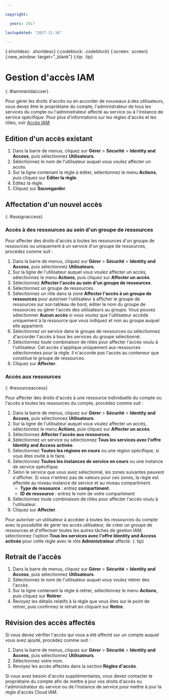 ```yaml
---

copyright:

  years: 2017

lastupdated: "2017-11-16"

---
```


{:shortdesc: .shortdesc}
{:codeblock: .codeblock}
{:screen: .screen}
{:new_window: target="_blank"}
{:tip: .tip}

# Gestion d'accès IAM
{: #iammanidaccser}

Pour gérer les droits d'accès ou en accorder de nouveaux à des utilisateurs, vous devez être le propriétaire du compte, l'administrateur de tous les services du compte ou l'administrateur affecté au service ou à l'instance de service spécifique. Pour plus d'informations sur les règles d'accès et les rôles, voir [Accès IAM](/docs/iam/users_roles.html).

## Edition d'un accès existant

1. Dans la barre de menus, cliquez sur **Gérer** &gt; **Sécurité** &gt; **Identity and Access**, puis sélectionnez **Utilisateurs**.
2. Sélectionnez le nom de l'utilisateur auquel vous voulez affecter un accès.
3. Sur la ligne contenant la règle à éditer, sélectionnez le menu **Actions**, puis cliquez sur **Editer la règle**.
4. Editez la règle.
5. Cliquez sur **Sauvegarder**.

## Affectation d'un nouvel accès
{: #assignaccess}

### Accès à des ressources au sein d'un groupe de ressources 

Pour affecter des droits d'accès à toutes les ressources d'un groupe de ressources ou uniquement à un service d'un groupe de ressources, procédez comme suit :

1. Dans la barre de menus, cliquez sur **Gérer** &gt; **Sécurité** &gt; **Identity and Access**, puis sélectionnez **Utilisateurs**.
2. Sur la ligne de l'utilisateur auquel vous voulez affecter un accès, sélectionnez le menu **Actions**, puis cliquez sur **Affecter un accès**.
3. Sélectionnez **Affecter l'accès au sein d'un groupe de ressources**.
4. Sélectionnez un groupe de ressources.
5. Sélectionnez un rôle dans la zone **Affecter l'accès à un groupe de ressources** pour autoriser l'utilisateur à afficher le groupe de ressources sur son tableau de bord, éditer le nom du groupe de ressources ou gérer l'accès des utilisateurs au groupe. Vous pouvez sélectionner **Aucun accès** si vous voulez que l'utilisateur accède uniquement à la ressource que vous indiquez et non au groupe auquel elle appartient.
6. Sélectionnez un service dans le groupe de ressources ou sélectionnez d'accorder l'accès à tous les services du groupe sélectionné.
7. Sélectionnez toute combinaison de rôles pour affecter l'accès voulu à l'utilisateur. Cet accès s'applique uniquement aux ressources sélectionnées pour la règle. Il n'accorde pas l'accès au conteneur que constitue le groupe de ressources.
8. Cliquez sur **Affecter**.

### Accès aux ressources
{: #resourceaccess}

Pour affecter des droits d'accès à une ressource individuelle du compte ou l'accès à toutes les ressources du compte, procédez comme suit : 

1. Dans la barre de menus, cliquez sur **Gérer** &gt; **Sécurité** &gt; **Identity and Access**, puis sélectionnez **Utilisateurs**.
2. Sur la ligne de l'utilisateur auquel vous voulez affecter un accès, sélectionnez le menu **Actions**, puis cliquez sur **Affecter un accès**.
3. Sélectionnez **Affecter l'accès aux ressources**.
4. Sélectionnez un service ou sélectionnez **Tous les services avec l'offre Identity and Access activée**.
5. Sélectionnez **Toutes les régions en cours** ou une région spécifique, si vous êtes invité à le faire. 
6. Sélectionnez **Toutes les instances de service en cours** ou une instance de service spécifique.
7. Selon le service que vous avez sélectionné, les zones suivantes peuvent s'afficher. Si vous n'entrez pas de valeurs pour ces zones, la règle est affectée au niveau instance de service et au niveau compartiment. 
    * **Type de ressource** : entrez **compartiment**.
    * **ID de ressource** : entrez le nom de votre compartiment
8. Sélectionnez toute combinaison de rôles pour affecter l'accès voulu à l'utilisateur.
9. Cliquez sur **Affecter**.

Pour autoriser un utilisateur à accéder à toutes les ressources du compte avec la possibilité de gérer les accès utilisateur, de créer un groupe de ressources et d'effectuer toutes les autres tâches de gestion IAM, sélectionnez l'option **Tous les services avec l'offre Identity and Access activée** pour cette règle avec le rôle **Administrateur** affecté.
{: tip}


## Retrait de l'accès

1. Dans la barre de menus, cliquez sur **Gérer** &gt; **Sécurité** &gt; **Identity and Access**, puis sélectionnez **Utilisateurs**.
2. Sélectionnez le nom de l'utilisateur auquel vous voulez retirer des l'accès.
3. Sur la ligne contenant la règle à retirer, sélectionnez le menu **Actions**, puis cliquez sur **Retirer**.
4. Revoyez les détails relatifs à la règle que vous êtes sur le point de retirer, puis confirmez le retrait en cliquant sur **Retire**.

## Révision des accès affectés

Si vous devez vérifier l'accès qui vous a été affecté sur un compte auquel vous avez ajouté, procédez comme suit :

1. Dans la barre de menus, cliquez sur **Gérer** &gt; **Sécurité** &gt; **Identity and Access**, puis sélectionnez **Utilisateurs**.
2. Sélectionnez votre nom.
3. Revoyez les accès affectés dans la section **Règles d'accès**.

Si vous avez besoin d'accès supplémentaires, vous devez contacter le propriétaire du compte afin de mettre à jour vos droits d'accès ou l'administrateur du service ou de l'instance de service pour mettre à jour la règle d'accès Cloud IAM.
